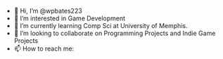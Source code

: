 - 👋 Hi, I’m @wpbates223
- 👀 I’m interested in Game Development
- 🌱 I’m currently learning Comp Sci at University of Memphis.
- 💞️ I’m looking to collaborate on Programming Projects and Indie Game Projects
- 📫 How to reach me: 

<!---
wpbates223/wpbates223 is a ✨ special ✨ repository because its `README.md` (this file) appears on your GitHub profile.
You can click the Preview link to take a look at your changes.
--->
